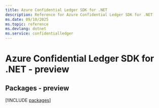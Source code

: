 ```yaml
---
title: Azure Confidential Ledger SDK for .NET
description: Reference for Azure Confidential Ledger SDK for .NET
ms.date: 09/10/2025
ms.topic: reference
ms.devlang: dotnet
ms.service: confidentialledger
---
```

# Azure Confidential Ledger SDK for .NET - preview
## Packages - preview
[!INCLUDE [packages](confidential-ledger-index.md)]